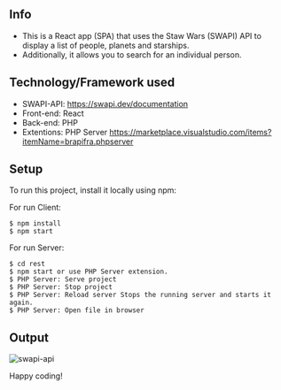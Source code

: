 ## Info
- This is a React app (SPA) that uses the Staw Wars (SWAPI) API to display a list of people, planets and starships.
- Additionally, it allows you to search for an individual person.

## Technology/Framework used

- SWAPI-API: https://swapi.dev/documentation
- Front-end: React
- Back-end: PHP
- Extentions: PHP Server https://marketplace.visualstudio.com/items?itemName=brapifra.phpserver

## Setup
To run this project, install it locally using npm:

For run Client:
```
$ npm install
$ npm start
```

For run Server:
```
$ cd rest
$ npm start or use PHP Server extension.
$ PHP Server: Serve project	
$ PHP Server: Stop project	
$ PHP Server: Reload server	Stops the running server and starts it again.
$ PHP Server: Open file in browser
```

## Output

![swapi-api](https://user-images.githubusercontent.com/29925835/163699811-aa74c6e5-9f1d-486b-a2cd-5d1a8fd86b2c.gif)


Happy coding!
